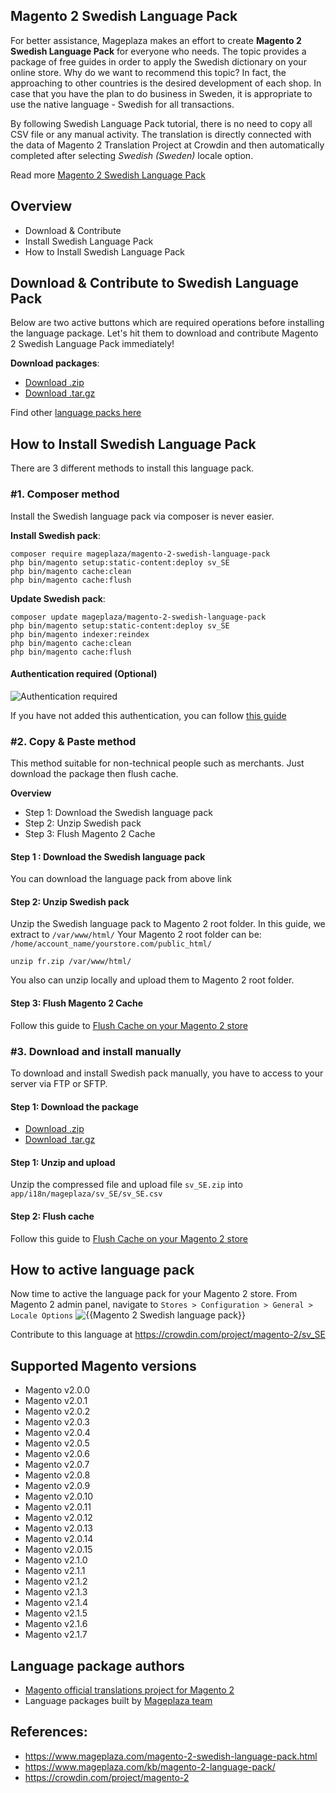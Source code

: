 ## Magento 2 Swedish Language Pack

For better assistance, Mageplaza makes an effort to create **Magento 2 Swedish Language Pack** for everyone who needs. The topic provides a package of free guides in order to apply the Swedish dictionary on your online store. Why do we want to recommend this topic? In fact, the approaching to other countries is the desired development of each shop. In case that you have the plan to do business in Sweden, it is appropriate to use the native language - Swedish for all transactions.

By following Swedish Language Pack tutorial, there is no need to copy all CSV file or any manual activity. The translation is directly connected with the data of Magento 2 Translation Project at Crowdin and then automatically completed after selecting *Swedish (Sweden)* locale option.

Read more [Magento 2 Swedish Language Pack](https://www.mageplaza.com/magento-2-swedish-language-pack.html)


## Overview

- Download & Contribute
- Install Swedish Language Pack
- How to Install Swedish Language Pack

## Download & Contribute to Swedish Language Pack

Below are two active buttons which are required operations before installing the language package. Let's hit them to download and contribute Magento 2 Swedish Language Pack immediately!

**Download packages**:

- [Download .zip](https://github.com/mageplaza/magento-2-swedish-language-pack/archive/master.zip)
- [Download .tar.gz](https://github.com/mageplaza/magento-2-swedish-language-pack/tarball/master)


Find other [language packs here]({https://www.mageplaza.com/kb/magento-2-language-pack/)

## How to Install Swedish Language Pack

There are 3 different methods to install this language pack.

### #1. Composer method
Install the Swedish language pack via composer is never easier.

**Install Swedish pack**:

```
composer require mageplaza/magento-2-swedish-language-pack
php bin/magento setup:static-content:deploy sv_SE
php bin/magento cache:clean
php bin/magento cache:flush

```


**Update  Swedish pack**:

```
composer update mageplaza/magento-2-swedish-language-pack
php bin/magento setup:static-content:deploy sv_SE
php bin/magento indexer:reindex
php bin/magento cache:clean
php bin/magento cache:flush

```

#### Authentication required (Optional)

![Authentication required](https://i.imgur.com/dmryiPk.png)

If you have not added this authentication, you can follow [this guide](http://devdocs.magento.com/guides/v2.0/install-gde/prereq/connect-auth.html)


### #2. Copy & Paste method

This method suitable for non-technical people such as merchants. Just download the package then flush cache.

**Overview**

- Step 1: Download the Swedish language pack
- Step 2: Unzip Swedish pack
- Step 3: Flush Magento 2 Cache

#### Step 1 : Download the Swedish language pack

You can download the language pack from above link

#### Step 2: Unzip Swedish pack

Unzip the Swedish language pack to Magento 2 root folder. In this guide, we extract to `/var/www/html/`
Your Magento 2 root folder can be: `/home/account_name/yourstore.com/public_html/`

```
unzip fr.zip /var/www/html/
```

You also can unzip locally and upload them to Magento 2 root folder.

#### Step 3: Flush Magento 2 Cache

Follow this guide to [Flush Cache on your Magento 2 store](https://www.mageplaza.com/kb/how-flush-enable-disable-cache.html)


### #3. Download and install manually

To download and install Swedish pack manually, you have to access to your server via FTP or SFTP.

#### Step 1: Download the package

- [Download .zip](https://github.com/mageplaza/magento-2-swedish-language-pack/archive/master.zip)
- [Download .tar.gz](https://github.com/mageplaza/magento-2-swedish-language-pack/tarball/master)

#### Step 1: Unzip and upload

Unzip the compressed file and upload file `sv_SE.zip` into `app/i18n/mageplaza/sv_SE/sv_SE.csv`

#### Step 2: Flush cache

Follow this guide to [Flush Cache on your Magento 2 store](https://www.mageplaza.com/kb/how-flush-enable-disable-cache.html)


## How to active language pack

Now time to active the language pack for your Magento 2 store. From Magento 2 admin panel, navigate to `Stores > Configuration > General > Locale Options`
![{{Magento 2 Swedish language pack}}](https://i.imgur.com/aPSUA0l.png)


<!-- ## Translation process of Swedish Language Pack
![process](http://progressed.io/bar/80) -->

Contribute to this language at https://crowdin.com/project/magento-2/sv_SE

## Supported Magento versions

- Magento v2.0.0
- Magento v2.0.1
- Magento v2.0.2
- Magento v2.0.3
- Magento v2.0.4
- Magento v2.0.5
- Magento v2.0.6
- Magento v2.0.7
- Magento v2.0.8
- Magento v2.0.9
- Magento v2.0.10
- Magento v2.0.11
- Magento v2.0.12
- Magento v2.0.13
- Magento v2.0.14
- Magento v2.0.15
- Magento v2.1.0
- Magento v2.1.1
- Magento v2.1.2
- Magento v2.1.3
- Magento v2.1.4
- Magento v2.1.5
- Magento v2.1.6
- Magento v2.1.7



## Language package authors

- [Magento official translations project for Magento 2](https://crowdin.com/project/magento-2)
- Language packages built by [Mageplaza team](https://www.mageplaza.com/)


## References:

- https://www.mageplaza.com/magento-2-swedish-language-pack.html
- https://www.mageplaza.com/kb/magento-2-language-pack/
- https://crowdin.com/project/magento-2